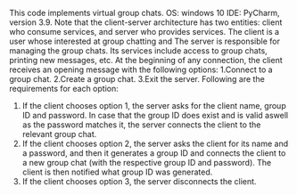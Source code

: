 This code implements virtual group chats.
OS: windows 10
IDE: PyCharm, version 3.9.
Note that the client-server architecture has two entities: client who consume services, and server who provides services.
The client is a user whose interested at group chatting and The server is responsible for managing the group chats.
Its services include access to group chats, printing new messages, etc.
At the beginning of any connection, the client receives an opening message with the
following options:
1.Connect to a group chat.
2.Create a group chat.
3.Exit the server.
Following are the requirements for each option:
1. If the client chooses option 1, the server asks for the client name, group ID
and password. In case that the group ID does exist and is valid aswell as the password
matches it, the server connects the client to the relevant group chat.
2. If the client chooses option 2, the server asks the client for its name and a
password, and then it generates a group ID and connects the client to a new group
chat (with the respective group ID and password). The client is then notified what group ID was generated.
3. If the client chooses option 3, the server disconnects the client.
